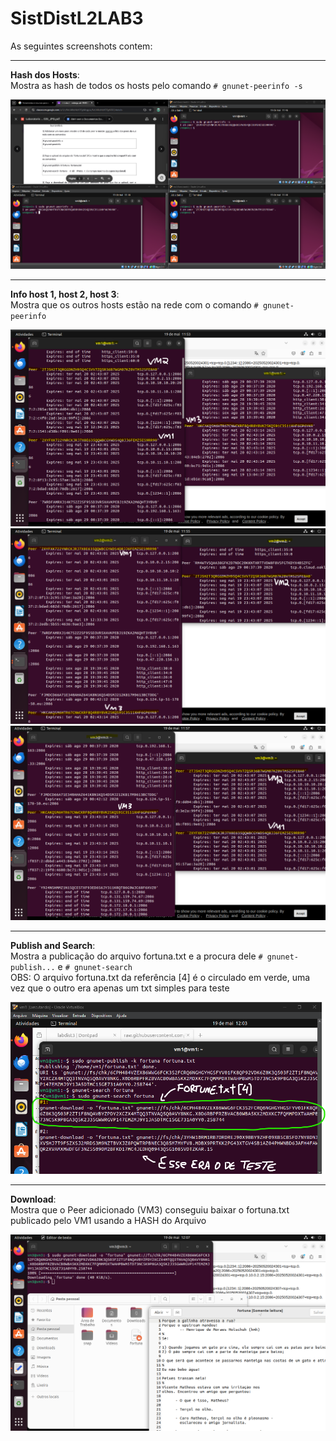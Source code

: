# SistDistL2LAB3

As seguintes screenshots contem:

---

**Hash dos Hosts**:  
Mostra as hash de todos os hosts pelo comando `# gnunet-peerinfo -s`

![Hash dos Hosts](https://raw.githubusercontent.com/lucasprad05/SistDistL2LAB3/main/Hash%20dos%20hosts.png)

---

**Info host 1, host 2, host 3**:  
Mostra que os outros hosts estão na rede com o comando `# gnunet-peerinfo`

![Info Host 1](https://raw.githubusercontent.com/lucasprad05/SistDistL2LAB3/main/info%20host1.png)  
![Info Host 2](https://raw.githubusercontent.com/lucasprad05/SistDistL2LAB3/main/info%20host2.png)  
![Info Host 3](https://raw.githubusercontent.com/lucasprad05/SistDistL2LAB3/main/info%20host3.png)

---

**Publish and Search**:  
Mostra a publicação do arquivo fortuna.txt e a procura dele `# gnunet-publish...` e `# gnunet-search`  
OBS: O arquivo fortuna.txt da referência [4] é o circulado em verde, uma vez que o outro era apenas um txt simples para teste

![Publish e Search](https://raw.githubusercontent.com/lucasprad05/SistDistL2LAB3/main/publish%20e%20search.png)

---

**Download**:  
Mostra que o Peer adicionado (VM3) conseguiu baixar o fortuna.txt publicado pelo VM1 usando a HASH do Arquivo

![Download](https://raw.githubusercontent.com/lucasprad05/SistDistL2LAB3/main/download.png)

